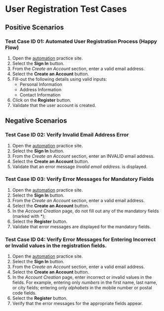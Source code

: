 # User Registration Test Cases
## Positive Scenarios
### Test Case ID 01: Automated User Registration Process (Happy Flow)
1. Open the [automation](http://automationpractice.com/index.php) practice site.
2. Select the **Sign In** button.
3. From the *Create an Account* section, enter a valid email address.
4. Select the **Create an Account** button.
5. Fill-out the following details using valid inputs:
    * Personal Information
    * Address Information
    * Contact Information
6. Click on the **Register** button.
7. Validate that the user account is created.

## Negative Scenarios
### Test Case ID 02: Verify Invalid Email Address Error
1. Open the [automation](http://automationpractice.com/index.php) practice site.
2. Select the **Sign In** button.
3. From the *Create an Account* section, enter an INVALID email address.
4. Select the **Create an Account** button.
5. Validate that an error message *Invalid email address.* is displayed.

### Test Case ID 03: Verify Error Messages for Mandatory Fields
1. Open the [automation](http://automationpractice.com/index.php) practice site.
2. Select the **Sign In** button.
3. From the *Create an Account* section, enter a valid email address.
4. Select the **Create an Account** button.
5. In the *Account Creation* page, do not fill out any of the mandatory fields (marked with &ast;);
6. Select the **Register** button.
7. Validate that error messages are displayed for the mandatory fields.

### Test Case ID 04: Verify Error Messages for Entering Incorrect or Invalid values in the registration fields. 
1. Open the [automation](http://automationpractice.com/index.php) practice site.
2. Select the **Sign In** button.
3. From the *Create an Account* section, enter a valid email address.
4. Select the **Create an Account** button.
5. In the *Account Creation* page, enter incorrect or invalid values in the fields. For example, entering only *numbers* in the first name, last name, or city fields; entering only *alphabets* in the mobile number or postal code fields. 
6. Select the **Register** button.
7. Verify that the error messages for the appropriate fields appear.

